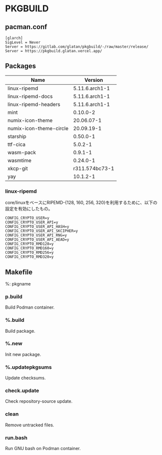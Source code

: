 # PKGBUILD

## pacman.conf

```text
[glarch]
SigLevel = Never
Server = https://gitlab.com/glatan/pkgbuild/-/raw/master/release/
Server = https://pkgbuild.glatan.vercel.app/
```

## Packages

|Name|Version|
|-|-|
|linux-ripemd|5.11.6.arch1-1|
|linux-ripemd-docs|5.11.6.arch1-1|
|linux-ripemd-headers|5.11.6.arch1-1|
|mint|0.10.0-2|
|numix-icon-theme|20.06.07-1|
|numix-icon-theme-circle|20.09.19-1|
|starship|0.50.0-1|
|ttf-cica|5.0.2-1|
|wasm-pack|0.9.1-1|
|wasmtime|0.24.0-1|
|xkcp-git|r311.574bc73-1|
|yay|10.1.2-1|

### linux-ripemd

core/linuxをベースにRIPEMD-{128, 160, 256, 320}を利用するために、以下の設定を有効にしたもの。

```
CONFIG_CRYPTO_USER=y
CONFIG_CRYPTO_USER_API=y
CONFIG_CRYPTO_USER_API_HASH=y
CONFIG_CRYPTO_USER_API_SKCIPHER=y
CONFIG_CRYPTO_USER_API_RNG=y
CONFIG_CRYPTO_USER_API_AEAD=y
CONFIG_CRYPTO_RMD128=y
CONFIG_CRYPTO_RMD160=y
CONFIG_CRYPTO_RMD256=y
CONFIG_CRYPTO_RMD320=y
```

## Makefile

%: pkgname

### p.build

Build Podman container.

### %.build

Build package.

### %.new

Init new package.

### %.updatepkgsums

Update checksums.

### check.update

Check repository-source update.

### clean

Remove untracked files.

### run.bash

Run GNU bash on Podman container.
